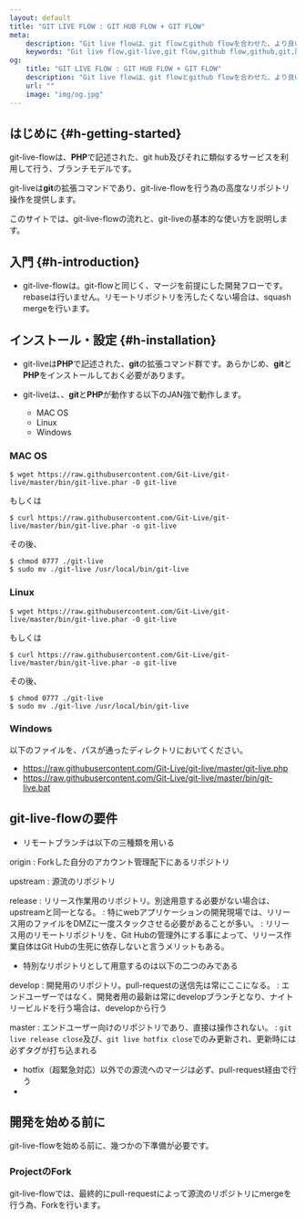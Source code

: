 ```yaml
---
layout: default
title: "GIT LIVE FLOW : GIT HUB FLOW + GIT FLOW"
meta:
    description: "Git live flowは、git flowとgithub flowを合わせた、より良い開発フローです。"
    keywords: "Git live flow,git-live,git flow,github flow,github,git,開発フロー,ブランチモデル"
og:
    title: "GIT LIVE FLOW : GIT HUB FLOW + GIT FLOW"
    description: "Git live flowは、git flowとgithub flowを合わせた、より良い開発フローです。"
    url: ""
    image: "img/og.jpg"
---
```


## はじめに {#h-getting-started}
<span class="git-live-flow">git-live-flow</span>は、<strong>PHP</strong>で記述された、git hub及びそれに類似するサービスを利用して行う、ブランチモデルです。


<span class="git-live">git-live</span>は<strong>git</strong>の拡張コマンドであり、<span class="git-live-flow">git-live-flow</span>を行う為の高度なリポジトリ操作を提供します。


このサイトでは、<span class="git-live-flow">git-live-flow</span>の流れと、<span class="git-live">git-live</span>の基本的な使い方を説明します。


## 入門 {#h-introduction}

 * <span class="git-live-flow">git-live-flow</span>は。git-flowと同じく、マージを前提にした開発フローです。rebaseは行いません。リモートリポジトリを汚したくない場合は、squash mergeを行います。

## インストール・設定 {#h-installation}

 * <span class="git-live">git-live</span>は<strong>PHP</strong>で記述された、<strong>git</strong>の拡張コマンド群です。あらかじめ、<strong>git</strong>と<strong>PHP</strong>をインストールしておく必要があります。

 * <span class="git-live">git-live</span>は、、<strong>git</strong>と<strong>PHP</strong>が動作する以下のJAN強で動作します。
     * MAC OS
     * Linux
     * Windows


### MAC OS

~~~~~~~~~~~~~~~~~~~~~~~~~~~~~~
$ wget https://raw.githubusercontent.com/Git-Live/git-live/master/bin/git-live.phar -O git-live
~~~~~~~~~~~~~~~~~~~~~~~~~~~~~~

もしくは

~~~~~~~~~~~~~~~~~~~~~~~~~~~~~~
$ curl https://raw.githubusercontent.com/Git-Live/git-live/master/bin/git-live.phar -o git-live
~~~~~~~~~~~~~~~~~~~~~~~~~~~~~~

その後、

~~~~~~~~~~~~~~~~~~~~~~~~~~~~~~
$ chmod 0777 ./git-live
$ sudo mv ./git-live /usr/local/bin/git-live
~~~~~~~~~~~~~~~~~~~~~~~~~~~~~~

### Linux


~~~~~~~~~~~~~~~~~~~~~~~~~~~~~~
$ wget https://raw.githubusercontent.com/Git-Live/git-live/master/bin/git-live.phar -O git-live
~~~~~~~~~~~~~~~~~~~~~~~~~~~~~~

もしくは

~~~~~~~~~~~~~~~~~~~~~~~~~~~~~~
$ curl https://raw.githubusercontent.com/Git-Live/git-live/master/bin/git-live.phar -o git-live
~~~~~~~~~~~~~~~~~~~~~~~~~~~~~~

その後、

~~~~~~~~~~~~~~~~~~~~~~~~~~~~~~
$ chmod 0777 ./git-live
$ sudo mv ./git-live /usr/local/bin/git-live
~~~~~~~~~~~~~~~~~~~~~~~~~~~~~~


### Windows
以下のファイルを、パスが通ったディレクトリにおいてください。

 * https://raw.githubusercontent.com/Git-Live/git-live/master/git-live.php
 * https://raw.githubusercontent.com/Git-Live/git-live/master/bin/git-live.bat


## <span class="git-live-flow">git-live-flow</span>の要件
 * リモートブランチは以下の三種類を用いる

origin
: Forkした自分のアカウント管理配下にあるリポジトリ

upstream
: 源流のリポジトリ

release
: リリース作業用のリポジトリ。別途用意する必要がない場合は、upstreamと同一となる。
: 特にwebアプリケーションの開発現場では、リリース用のファイルをDMZに一度スタックさせる必要があることが多い。
: リリース用のリモートリポジトリを、Git Hubの管理外にする事によって、リリース作業自体はGit Hubの生死に依存しないと言うメリットもある。

 * 特別なリポジトリとして用意するのは以下の二つのみである

develop
: 開発用のリポジトリ。pull-requestの送信先は常にここになる。
: エンドユーザーではなく、開発者用の最新は常にdevelopブランチとなり、ナイトリービルドを行う場合は、developから行う

master
: エンドユーザー向けのリポジトリであり、直接は操作されない。
: `git live release close`及び、`git live hotfix close`でのみ更新され、更新時には必ずタグが打ち込まれる



 * hotfix（超緊急対応）以外での源流へのマージは必ず、pull-request経由で行う
 *



## 開発を始める前に

<span class="git-live-flow">git-live-flow</span>を始める前に、幾つかの下準備が必要です。



### ProjectのFork

<span class="git-live-flow">git-live-flow</span>では、最終的にpull-requestによって源流のリポジトリにmergeを行う為、Forkを行います。





